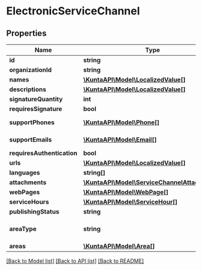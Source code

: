 # ElectronicServiceChannel

## Properties
Name | Type | Description | Notes
------------ | ------------- | ------------- | -------------
**id** | **string** |  | [optional] 
**organizationId** | **string** |  | [optional] 
**names** | [**\KuntaAPI\Model\LocalizedValue[]**](LocalizedValue.md) |  | [optional] 
**descriptions** | [**\KuntaAPI\Model\LocalizedValue[]**](LocalizedValue.md) |  | [optional] 
**signatureQuantity** | **int** |  | [optional] 
**requiresSignature** | **bool** |  | [optional] 
**supportPhones** | [**\KuntaAPI\Model\Phone[]**](Phone.md) | List of support phone numbers for the service channel. | [optional] 
**supportEmails** | [**\KuntaAPI\Model\Email[]**](Email.md) | List of support email addresses for the service channel. | [optional] 
**requiresAuthentication** | **bool** |  | [optional] 
**urls** | [**\KuntaAPI\Model\LocalizedValue[]**](LocalizedValue.md) |  | [optional] 
**languages** | **string[]** |  | [optional] 
**attachments** | [**\KuntaAPI\Model\ServiceChannelAttachment[]**](ServiceChannelAttachment.md) |  | [optional] 
**webPages** | [**\KuntaAPI\Model\WebPage[]**](WebPage.md) |  | [optional] 
**serviceHours** | [**\KuntaAPI\Model\ServiceHour[]**](ServiceHour.md) |  | [optional] 
**publishingStatus** | **string** |  | [optional] 
**areaType** | **string** | Area type (WholeCountry, WholeCountryExceptAlandIslands, AreaType). | [optional] 
**areas** | [**\KuntaAPI\Model\Area[]**](Area.md) | List of service channel areas. | [optional] 

[[Back to Model list]](../README.md#documentation-for-models) [[Back to API list]](../README.md#documentation-for-api-endpoints) [[Back to README]](../README.md)


